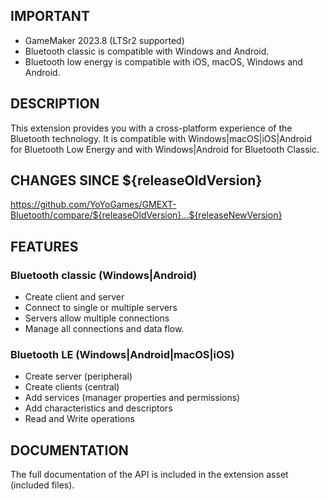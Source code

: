 
## IMPORTANT

- GameMaker 2023.8 (LTSr2 supported)
- Bluetooth classic is compatible with Windows and Android.
- Bluetooth low energy is compatible with iOS, macOS, Windows and Android.

## DESCRIPTION

This extension provides you with a cross-platform experience of the Bluetooth technology. It is compatible with Windows|macOS|iOS|Android for Bluetooth Low Energy and with Windows|Android for Bluetooth Classic.

## CHANGES SINCE ${releaseOldVersion}

https://github.com/YoYoGames/GMEXT-Bluetooth/compare/${releaseOldVersion}...${releaseNewVersion}

## FEATURES 

### Bluetooth classic (Windows|Android)
- Create client and server
- Connect to single or multiple servers
- Servers allow multiple connections
- Manage all connections and data flow.

### Bluetooth LE (Windows|Android|macOS|iOS)
- Create server (peripheral)
- Create clients (central)
- Add services (manager properties and permissions)
- Add characteristics and descriptors
- Read and Write operations

## DOCUMENTATION

The full documentation of the API is included in the extension asset (included files).
